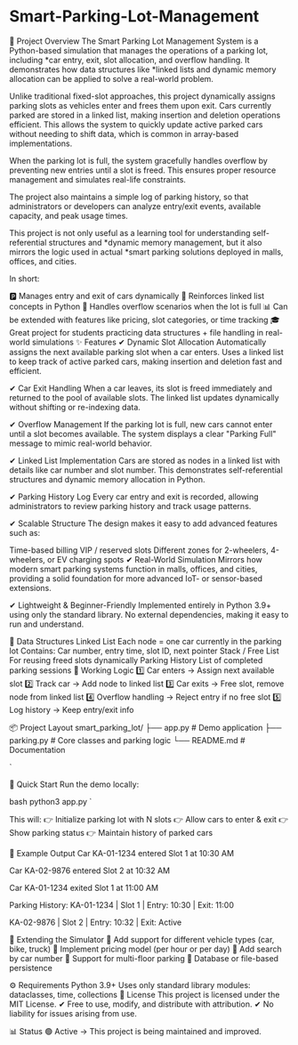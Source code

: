 # Smart-Parking-Lot-Management
📌 Project Overview
The Smart Parking Lot Management System is a Python-based simulation that manages the operations of a parking lot, including *car entry, exit, slot allocation, and overflow handling. It demonstrates how data structures like *linked lists and dynamic memory allocation can be applied to solve a real-world problem.

Unlike traditional fixed-slot approaches, this project dynamically assigns parking slots as vehicles enter and frees them upon exit. Cars currently parked are stored in a linked list, making insertion and deletion operations efficient. This allows the system to quickly update active parked cars without needing to shift data, which is common in array-based implementations.

When the parking lot is full, the system gracefully handles overflow by preventing new entries until a slot is freed. This ensures proper resource management and simulates real-life constraints.

The project also maintains a simple log of parking history, so that administrators or developers can analyze entry/exit events, available capacity, and peak usage times.

This project is not only useful as a learning tool for understanding self-referential structures and *dynamic memory management, but it also mirrors the logic used in actual *smart parking solutions deployed in malls, offices, and cities.

In short:

🅿️ Manages entry and exit of cars dynamically
🧠 Reinforces linked list concepts in Python
🚦 Handles overflow scenarios when the lot is full
📊 Can be extended with features like pricing, slot categories, or time tracking
🎓 Great project for students practicing data structures + file handling in real-world simulations
✨ Features
✔ Dynamic Slot Allocation
Automatically assigns the next available parking slot when a car enters. Uses a linked list to keep track of active parked cars, making insertion and deletion fast and efficient.

✔ Car Exit Handling
When a car leaves, its slot is freed immediately and returned to the pool of available slots. The linked list updates dynamically without shifting or re-indexing data.

✔ Overflow Management
If the parking lot is full, new cars cannot enter until a slot becomes available. The system displays a clear "Parking Full" message to mimic real-world behavior.

✔ Linked List Implementation
Cars are stored as nodes in a linked list with details like car number and slot number. This demonstrates self-referential structures and dynamic memory allocation in Python.

✔ Parking History Log
Every car entry and exit is recorded, allowing administrators to review parking history and track usage patterns.

✔ Scalable Structure
The design makes it easy to add advanced features such as:

Time-based billing
VIP / reserved slots
Different zones for 2-wheelers, 4-wheelers, or EV charging spots
✔ Real-World Simulation
Mirrors how modern smart parking systems function in malls, offices, and cities, providing a solid foundation for more advanced IoT- or sensor-based extensions.

✔ Lightweight & Beginner-Friendly
Implemented entirely in Python 3.9+ using only the standard library. No external dependencies, making it easy to run and understand.

🧠 Data Structures
Linked List
Each node = one car currently in the parking lot
Contains: Car number, entry time, slot ID, next pointer
Stack / Free List
For reusing freed slots dynamically
Parking History
List of completed parking sessions
🧮 Working Logic
1️⃣ Car enters → Assign next available slot
2️⃣ Track car → Add node to linked list
3️⃣ Car exits → Free slot, remove node from linked list
4️⃣ Overflow handling → Reject entry if no free slot
5️⃣ Log history → Keep entry/exit info

📦 Project Layout
smart_parking_lot/ ├── app.py # Demo application ├── parking.py # Core classes and parking logic └── README.md # Documentation

`

🚀 Quick Start
Run the demo locally:

bash python3 app.py `

This will:
👉 Initialize parking lot with N slots
👉 Allow cars to enter & exit
👉 Show parking status
👉 Maintain history of parked cars

🧪 Example Output
Car KA-01-1234 entered Slot 1 at 10:30 AM

Car KA-02-9876 entered Slot 2 at 10:32 AM

Car KA-01-1234 exited Slot 1 at 11:00 AM

Parking History:
KA-01-1234 | Slot 1 | Entry: 10:30 | Exit: 11:00

KA-02-9876 | Slot 2 | Entry: 10:32 | Exit: Active

🧩 Extending the Simulator
🔹 Add support for different vehicle types (car, bike, truck)
🔹 Implement pricing model (per hour or per day)
🔹 Add search by car number
🔹 Support for multi-floor parking
🔹 Database or file-based persistence

⚙️ Requirements
Python 3.9+
Uses only standard library modules: dataclasses, time, collections
📄 License
This project is licensed under the MIT License.
✔ Free to use, modify, and distribute with attribution.
✔ No liability for issues arising from use.

📊 Status
🟢 Active → This project is being maintained and improved.
